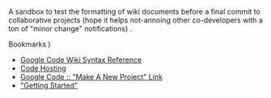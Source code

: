 A sandbox to test the formatting of wiki documents before a final commit to collaborative projects (hope it helps not-annoing other co-developers with a ton of "minor change" notifications) .

Bookmarks )
  * [Google Code Wiki Syntax Reference](http://code.google.com/p/support/wiki/WikiSyntax)
  * [Code Hosting ](http://code.google.com/hosting/|Google)
  * [Google Code :: "Make A New Project" Link](http://code.google.com/hosting/createProject)
  * ["Getting Started" ](http://code.google.com/p/support/wiki/GettingStarted)